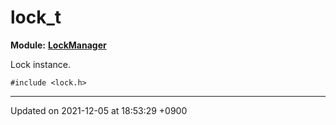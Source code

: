 

# lock_t

**Module:** **[LockManager](/Modules/LockManager)**



Lock instance. 


`#include <lock.h>`

-------------------------------

Updated on 2021-12-05 at 18:53:29 +0900